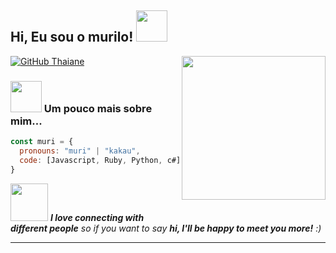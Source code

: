 <h2> Hi, Eu sou o murilo! <img src="https://cdn.discordapp.com/attachments/951749489360764948/995419390361211041/6da3ee3848e7d5b49bea3a45824631b7.jpg?width=416&height=410" width="50"></h2>
<img align='right' src="[https://media.giphy.com/media/ieyl9zmCjO4b4t6qoY/giphy.gif](https://cdn.discordapp.com/attachments/951749489360764948/995419390361211041/6da3ee3848e7d5b49bea3a45824631b7.jpg?width=416&height=410)" width="230">
</em></p>

[![GitHub Thaiane](https://img.shields.io/github/followers/murilindao?label=follow&style=social)](https://github.com/murilindao)


### <img src="https://media.giphy.com/media/VgCDAzcKvsR6OM0uWg/giphy.gif" width="50"> Um pouco mais sobre mim...

```javascript
const muri = {
  pronouns: "muri" | "kakau",
  code: [Javascript, Ruby, Python, c#],
}
```

<img src="https://media.giphy.com/media/LnQjpWaON8nhr21vNW/giphy.gif" width="60"> <em><b>I love connecting with different people</b> so if you want to say <b>hi, I'll be happy to meet you more!</b> :)</em>

---

